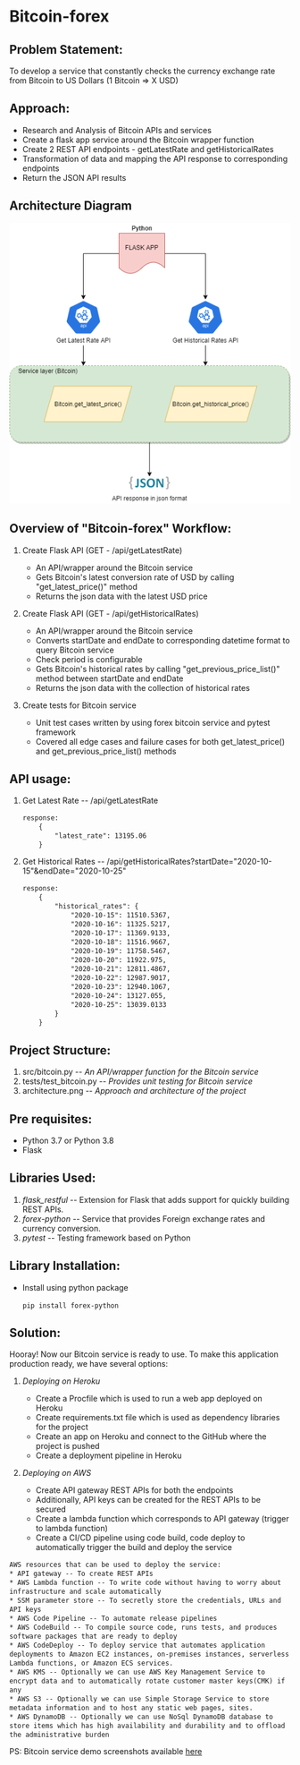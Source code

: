 # Bitcoin-forex #

Problem Statement:
------------------------------------------------------------------------------------
To develop a service that constantly checks the currency exchange rate from Bitcoin to US Dollars (1 Bitcoin => X USD)


Approach:
------------------------------------------------------------------------------------

* Research and Analysis of Bitcoin APIs and services
* Create a flask app service around the Bitcoin wrapper function
* Create 2 REST API endpoints - getLatestRate and getHistoricalRates
* Transformation of data and mapping the API response to corresponding endpoints
* Return the JSON API results


Architecture Diagram
--------------------------------------------------------------------------------------

![Alt text](/architecture.png?raw=true "Architecture Diagram")


Overview of "Bitcoin-forex" Workflow:
------------------------------------------------------------------------------------

1. Create Flask API (GET - /api/getLatestRate)
    * An API/wrapper around the Bitcoin service
    * Gets Bitcoin's latest conversion rate of USD by calling "get_latest_price()" method
    * Returns the json data with the latest USD price
    
2. Create Flask API (GET - /api/getHistoricalRates)
    * An API/wrapper around the Bitcoin service
	* Converts startDate and endDate to corresponding datetime format to query Bitcoin service
	* Check period is configurable
    * Gets Bitcoin's historical rates by calling "get_previous_price_list()" method between startDate and endDate
    * Returns the json data with the collection of historical rates
	
3. Create tests for Bitcoin service
	* Unit test cases written by using forex bitcoin service and pytest framework
	* Covered all edge cases and failure cases for both get_latest_price() and get_previous_price_list() methods
	
	
	
API usage:
--------------------------------------------------------------------------------------
1. Get Latest Rate -- /api/getLatestRate

	```
	response:
		{
			"latest_rate": 13195.06
		}
	```

2. Get Historical Rates -- /api/getHistoricalRates?startDate="2020-10-15"&endDate="2020-10-25"

	```
	response:
		{
			"historical_rates": {
				"2020-10-15": 11510.5367,
				"2020-10-16": 11325.5217,
				"2020-10-17": 11369.9133,
				"2020-10-18": 11516.9667,
				"2020-10-19": 11758.5467,
				"2020-10-20": 11922.975,
				"2020-10-21": 12811.4867,
				"2020-10-22": 12987.9017,
				"2020-10-23": 12940.1067,
				"2020-10-24": 13127.055,
				"2020-10-25": 13039.0133
			}
		}
	```
	
Project Structure:
--------------------------------------------------------------------------------------

1. src/bitcoin.py -- _An API/wrapper function for the Bitcoin service_
2. tests/test_bitcoin.py -- _Provides unit testing for Bitcoin service_
3. architecture.png -- _Approach and architecture of the project_


Pre requisites:
---------------------------------------------------------------------------------------

* Python 3.7 or Python 3.8
* Flask


Libraries Used:
---------------------------------------------------------------------------------------

1. _flask_restful_ -- Extension for Flask that adds support for quickly building REST APIs.
2. _forex-python_ -- Service that provides Foreign exchange rates and currency conversion.
3. _pytest_ -- Testing framework based on Python


Library Installation:
------------------------------------------------------------------------------------
* Install using python package

	```pip install forex-python```


Solution:
---------------------------------------------------------------------------------------

Hooray! Now our Bitcoin service is ready to use. To make this application production ready, we have several options:
1. _Deploying on Heroku_
	* Create a Procfile which is used to run a web app deployed on Heroku
	* Create requirements.txt file which is used as dependency libraries for the project
	* Create an app on Heroku and connect to the GitHub where the project is pushed
	* Create a deployment pipeline in Heroku
	
2. _Deploying on AWS_
	* Create API gateway REST APIs for both the endpoints
	* Additionally, API keys can be created for the REST APIs to be secured
	* Create a lambda function which corresponds to API gateway (trigger to lambda function)
	* Create a CI/CD pipeline using code build, code deploy to automatically trigger the build and deploy the service
	
```
AWS resources that can be used to deploy the service:
* API gateway -- To create REST APIs
* AWS Lambda function -- To write code without having to worry about infrastructure and scale automatically
* SSM parameter store -- To secretly store the credentials, URLs and API keys
* AWS Code Pipeline -- To automate release pipelines
* AWS CodeBuild -- To compile source code, runs tests, and produces software packages that are ready to deploy
* AWS CodeDeploy -- To deploy service that automates application deployments to Amazon EC2 instances, on-premises instances, serverless Lambda functions, or Amazon ECS services.
* AWS KMS -- Optionally we can use AWS Key Management Service to encrypt data and to automatically rotate customer master keys(CMK) if any
* AWS S3 -- Optionally we can use Simple Storage Service to store metadata information and to host any static web pages, sites.
* AWS DynamoDB -- Optionally we can use NoSql DynamoDB database to store items which has high availability and durability and to offload the administrative burden
```


PS: Bitcoin service demo screenshots available [here](/demo_screenshots/README.md)